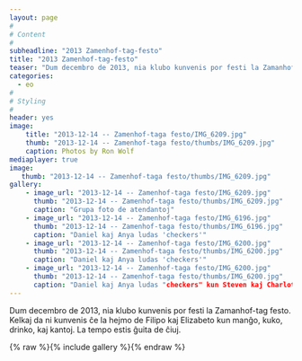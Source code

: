 ```yaml
---
layout: page
#
# Content
#
subheadline: "2013 Zamenhof-tag-festo"
title: "2013 Zamenhof-tag-festo"
teaser: "Dum decembro de 2013, nia klubo kunvenis por festi la Zamanhof-tag festo.  Kelkaj da ni kunvenis ĉe la hejmo de Filipo kaj Elizabeto kun manĝo, kuko, drinko, kaj kantoj.  La tempo estis ĝuita de ĉiuj."
categories:
  - eo
#
# Styling
#
header: yes
image:
    title: "2013-12-14 -- Zamenhof-taga festo/IMG_6209.jpg"
    thumb: "2013-12-14 -- Zamenhof-taga festo/thumbs/IMG_6209.jpg"
    caption: Photos by Ron Wolf
mediaplayer: true
image:
   thumb: "2013-12-14 -- Zamenhof-taga festo/thumbs/IMG_6209.jpg"
gallery:
    - image_url: "2013-12-14 -- Zamenhof-taga festo/IMG_6209.jpg"
      thumb: "2013-12-14 -- Zamenhof-taga festo/thumbs/IMG_6209.jpg"
      caption: "Grupa foto de atendantoj"
    - image_url: "2013-12-14 -- Zamenhof-taga festo/IMG_6196.jpg"
      thumb: "2013-12-14 -- Zamenhof-taga festo/thumbs/IMG_6196.jpg"
      caption: "Daniel kaj Anya ludas 'checkers'"
    - image_url: "2013-12-14 -- Zamenhof-taga festo/IMG_6200.jpg"
      thumb: "2013-12-14 -- Zamenhof-taga festo/thumbs/IMG_6200.jpg"
      caption: "Daniel kaj Anya ludas 'checkers'"
    - image_url: "2013-12-14 -- Zamenhof-taga festo/IMG_6200.jpg"
      thumb: "2013-12-14 -- Zamenhof-taga festo/thumbs/IMG_6200.jpg"
      caption: "Daniel kaj Anya ludas "checkers" kun Steven kaj Charlotte"
---
```


Dum decembro de 2013, nia klubo kunvenis por festi la Zamanhof-tag festo.  Kelkaj da ni kunvenis ĉe la hejmo de Filipo kaj Elizabeto kun manĝo, kuko, drinko, kaj kantoj.  La tempo estis ĝuita de ĉiuj.

{% raw %}{% include gallery %}{% endraw %}
